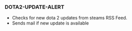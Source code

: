 ### DOTA2-UPDATE-ALERT

- Checks for new dota 2 updates from steams RSS Feed.
- Sends mail if new update is available